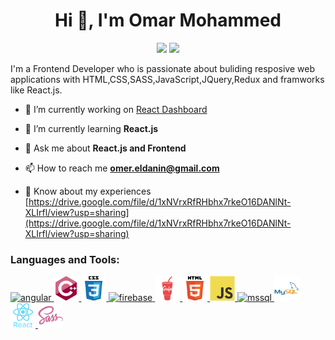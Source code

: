 <h1 align="center">Hi 👋, I'm Omar Mohammed</h1>
<p align="center" dir="auto">
    <a href="https://twitter.com/Eldanin2" rel="nofollow"><img src="https://camo.githubusercontent.com/7073fe91bd34e4962c1f6fdf2142b832672131cf0bfa086a77743be795df34f7/68747470733a2f2f696d672e736869656c64732e696f2f62616467652f747769747465722d2532333146413146313f7374796c653d666c6174266c6f676f3d74776974746572266c6f676f436f6c6f723d7768697465" data-canonical-src="https://img.shields.io/badge/twitter-%231FA1F1?style=flat&amp;logo=twitter&amp;logoColor=white" style="max-width: 100%;"></a>
    <a href="https://www.linkedin.com/in/omar-mohamed-8a66a81a1" rel="nofollow"><img src="https://camo.githubusercontent.com/6c1dafd006af15bce395e2d124db54c52a24827e7a8763b59314eeb97d5c6857/68747470733a2f2f696d672e736869656c64732e696f2f62616467652f6c696e6b6564696e2d2532333031373742353f7374796c653d666c6174266c6f676f3d6c696e6b6564696e266c6f676f436f6c6f723d7768697465" data-canonical-src="https://img.shields.io/badge/linkedin-%230177B5?style=flat&amp;logo=linkedin&amp;logoColor=white" style="max-width: 100%;"></a>
</p>
<!-- <p><a target="_blank" rel="noopener noreferrer" href="https://github.com/mohamedabusrea/mohamedabusrea/blob/master/profile-img.png"><img src="https://github.com/mohamedabusrea/mohamedabusrea/raw/master/profile-img.png" align="right" width="25%" style="max-width: 100%;"></a></p> -->
<p dir="auto">I'm a Frontend Developer who is passionate about buliding resposive web applications with HTML,CSS,SASS,JavaScript,JQuery,Redux and framworks like React.js. </p>

- 🔭 I’m currently working on [React Dashboard](https://drive.google.com/file/d/17Vfn_wqKjcwJhCR9YMaPu7HNWZLy68uE/view)

- 🌱 I’m currently learning **React.js**

- 💬 Ask me about **React.js and Frontend**

- 📫 How to reach me **omer.eldanin@gmail.com**

- 📄 Know about my experiences [https://drive.google.com/file/d/1xNVrxRfRHbhx7rkeO16DANlNt-XLIrfl/view?usp=sharing](https://drive.google.com/file/d/1xNVrxRfRHbhx7rkeO16DANlNt-XLIrfl/view?usp=sharing)


<h3 align="left">Languages and Tools:</h3>
<p align="left"> <a href="https://angular.io" target="_blank" rel="noreferrer"> <img src="https://angular.io/assets/images/logos/angular/angular.svg" alt="angular" width="40" height="40"/> </a> <a href="https://www.w3schools.com/cpp/" target="_blank" rel="noreferrer"> <img src="https://raw.githubusercontent.com/devicons/devicon/master/icons/cplusplus/cplusplus-original.svg" alt="cplusplus" width="40" height="40"/> </a> <a href="https://www.w3schools.com/css/" target="_blank" rel="noreferrer"> <img src="https://raw.githubusercontent.com/devicons/devicon/master/icons/css3/css3-original-wordmark.svg" alt="css3" width="40" height="40"/> </a> <a href="https://firebase.google.com/" target="_blank" rel="noreferrer"> <img src="https://www.vectorlogo.zone/logos/firebase/firebase-icon.svg" alt="firebase" width="40" height="40"/> </a> <a href="https://gulpjs.com" target="_blank" rel="noreferrer"> <img src="https://raw.githubusercontent.com/devicons/devicon/master/icons/gulp/gulp-plain.svg" alt="gulp" width="40" height="40"/> </a> <a href="https://www.w3.org/html/" target="_blank" rel="noreferrer"> <img src="https://raw.githubusercontent.com/devicons/devicon/master/icons/html5/html5-original-wordmark.svg" alt="html5" width="40" height="40"/> </a> <a href="https://developer.mozilla.org/en-US/docs/Web/JavaScript" target="_blank" rel="noreferrer"> <img src="https://raw.githubusercontent.com/devicons/devicon/master/icons/javascript/javascript-original.svg" alt="javascript" width="40" height="40"/> </a> <a href="https://www.microsoft.com/en-us/sql-server" target="_blank" rel="noreferrer"> <img src="https://www.svgrepo.com/show/303229/microsoft-sql-server-logo.svg" alt="mssql" width="40" height="40"/> </a> <a href="https://www.mysql.com/" target="_blank" rel="noreferrer"> <img src="https://raw.githubusercontent.com/devicons/devicon/master/icons/mysql/mysql-original-wordmark.svg" alt="mysql" width="40" height="40"/> </a> <a href="https://reactjs.org/" target="_blank" rel="noreferrer"> <img src="https://raw.githubusercontent.com/devicons/devicon/master/icons/react/react-original-wordmark.svg" alt="react" width="40" height="40"/> </a> <a href="https://sass-lang.com" target="_blank" rel="noreferrer"> <img src="https://raw.githubusercontent.com/devicons/devicon/master/icons/sass/sass-original.svg" alt="sass" width="40" height="40"/> </a> </p>
